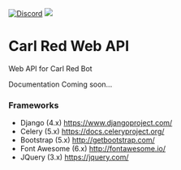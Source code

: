 [![Discord](https://img.shields.io/discord/111645911091814400?color=7289da&label=discord&logo=discord&logoColor=white&style=plastic)](https://discord.gg/ZrRbfdE6kz)
[![](https://repository-images.githubusercontent.com/660271832/edb15836-ca1c-43fd-883c-4943f2415121)](https://carl.cssnr.com/)
# Carl Red Web API

Web API for Carl Red Bot

Documentation Coming soon...

### Frameworks

- Django (4.x) https://www.djangoproject.com/
- Celery (5.x) https://docs.celeryproject.org/
- Bootstrap (5.x) http://getbootstrap.com/
- Font Awesome (6.x) http://fontawesome.io/
- JQuery (3.x) https://jquery.com/

